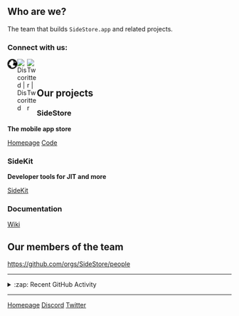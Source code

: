 <!-- 
Docs: How to use GitHub README and actions to auto-generate embedded content.
https://github.com/anuraghazra/github-readme-stats
https://www.youtube.com/watch?v=n6d4KHSKqGk
https://github.com/rahuldkjain/github-profile-readme-generator
 -->

## Who are we?

The team that builds `SideStore.app` and related projects.

### Connect with us:

<!--
[![Website](https://img.shields.io/website?label=sidestore.io&style=for-the-badge&url=https://sidestore.io)](https://sidestore.io)
[![Twitter Follow](https://img.shields.io/twitter/follow/sidestore_io?color=1DA1F2&logo=twitter&style=for-the-badge)](https://twitter.com/intent/follow?original_referer=https%3A%2F%2Fgithub.com%2Fsidestore&screen_name=sidestore)
[![GitHub Followers](https://img.shields.io/github/followers/sidestore?style=for-the-badge)]()
[![GitHub Sponsors](https://img.shields.io/github/sponsors/sidestore?style=for-the-badge
)]() 
-->

[<img align="left" alt="sidestore.io" width="22px" src="https://raw.githubusercontent.com/iconic/open-iconic/master/svg/globe.svg" />][website]
[<img align="left" alt="Discord | Discord" width="22px" src="https://cdn.jsdelivr.net/npm/simple-icons@v3/icons/discord.svg" />][discord]
[<img align="left" alt="Twitter | Twitter" width="22px" src="https://cdn.jsdelivr.net/npm/simple-icons@v3/icons/twitter.svg" />][twitter]

<br />
<br />

## Our projects

### SideStore

__The mobile app store__

[Homepage][website]
[Code][git.sidestore]

### SideKit

__Developer tools for JIT and more__

[SideKit][git.sidekit]

### Documentation

[Wiki][wiki]

## Our members of the team

https://github.com/orgs/SideStore/people

---

<details>
  <summary>:zap: Recent GitHub Activity</summary>

<!--START_SECTION:activity-->
1. 🗣 Commented on [#156](https://github.com/SideStore/SideStore/issues/156) in [SideStore/SideStore](https://github.com/SideStore/SideStore)
2. 🗣 Commented on [#594](https://github.com/SideStore/SideStore/issues/594) in [SideStore/SideStore](https://github.com/SideStore/SideStore)
3. 💪 Opened PR [#594](https://github.com/SideStore/SideStore/pull/594) in [SideStore/SideStore](https://github.com/SideStore/SideStore)
4. 🗣 Commented on [#570](https://github.com/SideStore/SideStore/issues/570) in [SideStore/SideStore](https://github.com/SideStore/SideStore)
5. 🗣 Commented on [#586](https://github.com/SideStore/SideStore/issues/586) in [SideStore/SideStore](https://github.com/SideStore/SideStore)
6. 🗣 Commented on [#586](https://github.com/SideStore/SideStore/issues/586) in [SideStore/SideStore](https://github.com/SideStore/SideStore)
7. ❗️ Opened issue [#593](https://github.com/SideStore/SideStore/issues/593) in [SideStore/SideStore](https://github.com/SideStore/SideStore)
8. 🗣 Commented on [#592](https://github.com/SideStore/SideStore/issues/592) in [SideStore/SideStore](https://github.com/SideStore/SideStore)
9. 🗣 Commented on [#592](https://github.com/SideStore/SideStore/issues/592) in [SideStore/SideStore](https://github.com/SideStore/SideStore)
10. 🗣 Commented on [#592](https://github.com/SideStore/SideStore/issues/592) in [SideStore/SideStore](https://github.com/SideStore/SideStore)
11. ❗️ Opened issue [#592](https://github.com/SideStore/SideStore/issues/592) in [SideStore/SideStore](https://github.com/SideStore/SideStore)
12. ❗️ Closed issue [#581](https://github.com/SideStore/SideStore/issues/581) in [SideStore/SideStore](https://github.com/SideStore/SideStore)
13. 🗣 Commented on [#581](https://github.com/SideStore/SideStore/issues/581) in [SideStore/SideStore](https://github.com/SideStore/SideStore)
14. 🗣 Commented on [#585](https://github.com/SideStore/SideStore/issues/585) in [SideStore/SideStore](https://github.com/SideStore/SideStore)
15. 🗣 Commented on [#587](https://github.com/SideStore/SideStore/issues/587) in [SideStore/SideStore](https://github.com/SideStore/SideStore)
16. 🗣 Commented on [#591](https://github.com/SideStore/SideStore/issues/591) in [SideStore/SideStore](https://github.com/SideStore/SideStore)
17. 🗣 Commented on [#591](https://github.com/SideStore/SideStore/issues/591) in [SideStore/SideStore](https://github.com/SideStore/SideStore)
18. 🗣 Commented on [#591](https://github.com/SideStore/SideStore/issues/591) in [SideStore/SideStore](https://github.com/SideStore/SideStore)
19. 🗣 Commented on [#570](https://github.com/SideStore/SideStore/issues/570) in [SideStore/SideStore](https://github.com/SideStore/SideStore)
20. 🗣 Commented on [#591](https://github.com/SideStore/SideStore/issues/591) in [SideStore/SideStore](https://github.com/SideStore/SideStore)
<!--END_SECTION:activity-->

</details>

---

[Homepage][patreon] [Discord][discord] [Twitter][twitter]

<!--
- [Patreon][patreon]
- [OpenCollective][opencollective]
- [YouTube][youtube]
-->

[website]: https://sidestore.io
[wiki]: https://wiki.sidestore.io
[twitter]: https://twitter.com/sidestore_io
[discord]: https://discord.gg/sidestore-949183273383395328
[youtube]: https://youtube.com/TODO
[patreon]: https://www.patreon.com/SideStore
[opencollective]: https://opencollective.com/TODO
[git.sidestore]: https://github.com/SideStore/SideStore/
[git.sidekit]: https://github.com/SideStore/SideKit


